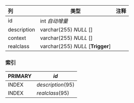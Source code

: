 | 列          | 类型                              | 注释 |
| :---------- | --------------------------------- | ---- |
| id          | int *自动增量*                    |      |
| description | varchar(255) *NULL* []            |      |
| context     | varchar(255) *NULL* []            |      |
| realclass   | varchar(255) *NULL* [**Trigger**] |      |

### 索引

| PRIMARY | *id*              |
| :------ | ----------------- |
| INDEX   | *description*(95) |
| INDEX   | *realclass*(95)   |